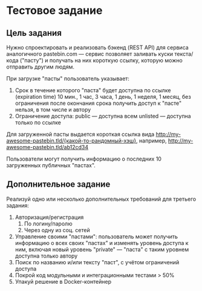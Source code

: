# Тестовое задание
## Цель задания
Нужно спроектировать и реализовать бэкенд (REST API) для сервиса аналогичного pastebin.com — сервис позволяет заливать куски текста/кода ("пасту") и получать на них короткую ссылку, которую можно отправить другим людям.

При загрузке "пасты" пользователь указывает:
1. Срок в течение которого "паста" будет доступна по ссылке (expiration time)
   10 мин., 1 час, 3 часа, 1 день, 1 неделя, 1 месяц, без ограничения
   после окончания срока получить доступ к "пасте" нельзя, в том числе и автору
2. Ограничение доступа:
   public — доступна всем
   unlisted — доступна только по ссылке

Для загруженной пасты выдается короткая ссылка вида http://my-awesome-pastebin.tld/{какой-то-рандомный-хэш}, например, http://my-awesome-pastebin.tld/ab12cd34
   
Пользователи могут получить информацию о последних 10 загруженных публичных "пастах".

## Дополнительное задание
Реализуй одно или несколько дополнительных требований для третьего задания:
1. Авторизация/регистрация
   1. По логину/паролю
   2. Через одну из соц. сетей
2. Управление своими "пастами": пользователь может получить информацию о всех своих
   "пастах" и изменять уровень доступа к ним, включая новый уровень "private" — "паста" с
   таким уровнем доступна только автору
3. Поиск по названию и/или тексту "паст", с учётом ограничений доступа
4. Покрой код модульными и интеграционными тестами > 50%
5. Упакуй решение в Docker-контейнер

